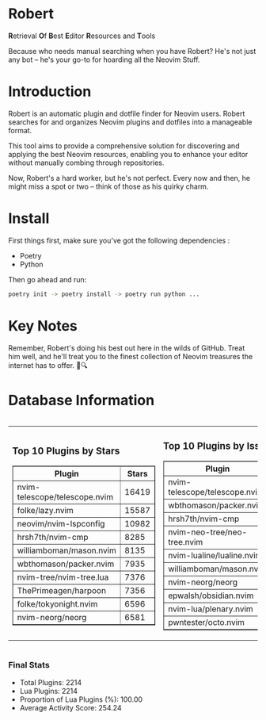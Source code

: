 # Robert

**R**etrieval
**O**f
**B**est
**E**ditor
**R**esources and
**T**ools

Because who needs manual searching when you have Robert?
He's not just any bot – he's your go-to for hoarding all the Neovim Stuff.

# Introduction
Robert is an automatic plugin and dotfile finder for Neovim users. Robert searches for and organizes Neovim plugins and dotfiles into a manageable format.

This tool aims to provide a comprehensive solution for discovering and applying the best Neovim resources, enabling you to enhance your editor without manually combing through repositories.

Now, Robert's a hard worker, but he's not perfect. Every now and then, he might miss a spot or two – think of those as his quirky charm. 

# Install
 First things first, make sure you've got the following dependencies :
  - Poetry 
  - Python 

Then go ahead and run:

```bash
poetry init -> poetry install -> poetry run python ...
```
# Key Notes

Remember, Robert's doing his best out here in the wilds of GitHub. Treat him well, and he'll treat you to the finest collection of Neovim treasures the internet has to offer. 🎩🔍


# Database Information

<div style='display:flex;flex-direction:row;justify-content:space-between;'><table><tr><td><h3>Top 10 Plugins by Stars</h3><table border="1"><tr><th>Plugin</th><th>Stars</th></tr><tr><td>nvim-telescope/telescope.nvim</td><td>16419</td></tr><tr><td>folke/lazy.nvim</td><td>15587</td></tr><tr><td>neovim/nvim-lspconfig</td><td>10982</td></tr><tr><td>hrsh7th/nvim-cmp</td><td>8285</td></tr><tr><td>williamboman/mason.nvim</td><td>8135</td></tr><tr><td>wbthomason/packer.nvim</td><td>7935</td></tr><tr><td>nvim-tree/nvim-tree.lua</td><td>7376</td></tr><tr><td>ThePrimeagen/harpoon</td><td>7356</td></tr><tr><td>folke/tokyonight.nvim</td><td>6596</td></tr><tr><td>nvim-neorg/neorg</td><td>6581</td></tr></table></td><td><h3>Top 10 Plugins by Issues</h3><table border="1"><tr><th>Plugin</th><th>Issues</th></tr><tr><td>nvim-telescope/telescope.nvim</td><td>399</td></tr><tr><td>wbthomason/packer.nvim</td><td>307</td></tr><tr><td>hrsh7th/nvim-cmp</td><td>290</td></tr><tr><td>nvim-neo-tree/neo-tree.nvim</td><td>240</td></tr><tr><td>nvim-lualine/lualine.nvim</td><td>236</td></tr><tr><td>williamboman/mason.nvim</td><td>219</td></tr><tr><td>nvim-neorg/neorg</td><td>189</td></tr><tr><td>epwalsh/obsidian.nvim</td><td>180</td></tr><tr><td>nvim-lua/plenary.nvim</td><td>150</td></tr><tr><td>pwntester/octo.nvim</td><td>128</td></tr></table></td><td><h3>Top 10 Plugins by Forks</h3><table border="1"><tr><th>Plugin</th><th>Forks</th></tr><tr><td>neovim/nvim-lspconfig</td><td>2102</td></tr><tr><td>nvim-telescope/telescope.nvim</td><td>853</td></tr><tr><td>nvim-tree/nvim-tree.lua</td><td>611</td></tr><tr><td>nvim-lualine/lualine.nvim</td><td>475</td></tr><tr><td>folke/tokyonight.nvim</td><td>441</td></tr><tr><td>hrsh7th/nvim-cmp</td><td>411</td></tr><tr><td>ThePrimeagen/harpoon</td><td>390</td></tr><tr><td>folke/lazy.nvim</td><td>377</td></tr><tr><td>jackMort/ChatGPT.nvim</td><td>322</td></tr><tr><td>nvimdev/lspsaga.nvim</td><td>290</td></tr></table></td></tr></table></div>

### Final Stats
- Total Plugins: 2214
- Lua Plugins: 2214
- Proportion of Lua Plugins (%): 100.00
- Average Activity Score: 254.24
